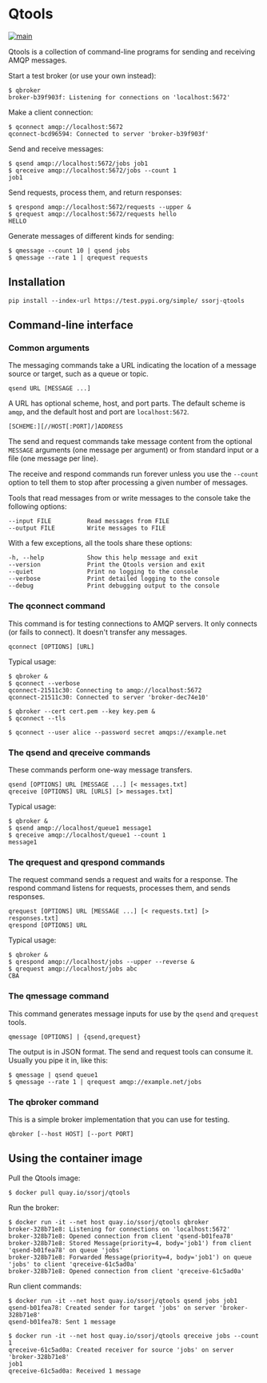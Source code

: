 # Qtools

[![main](https://github.com/ssorj/qtools/workflows/main/badge.svg)](https://github.com/ssorj/qtools/actions?query=workflow%3Amain)

Qtools is a collection of command-line programs for sending and
receiving AMQP messages.

Start a test broker (or use your own instead):

~~~ shell
$ qbroker
broker-b39f903f: Listening for connections on 'localhost:5672'
~~~

Make a client connection:

~~~
$ qconnect amqp://localhost:5672
qconnect-bcd96594: Connected to server 'broker-b39f903f'
~~~

Send and receive messages:

~~~ shell
$ qsend amqp://localhost:5672/jobs job1
$ qreceive amqp://localhost:5672/jobs --count 1
job1
~~~

Send requests, process them, and return responses:

~~~ shell
$ qrespond amqp://localhost:5672/requests --upper &
$ qrequest amqp://localhost:5672/requests hello
HELLO
~~~

Generate messages of different kinds for sending:

~~~ shell
$ qmessage --count 10 | qsend jobs
$ qmessage --rate 1 | qrequest requests
~~~

## Installation

~~~
pip install --index-url https://test.pypi.org/simple/ ssorj-qtools
~~~

## Command-line interface

### Common arguments

The messaging commands take a URL indicating the location of a message
source or target, such as a queue or topic.

    qsend URL [MESSAGE ...]

A URL has optional scheme, host, and port parts.  The default scheme
is `amqp`, and the default host and port are `localhost:5672`.

    [SCHEME:][//HOST[:PORT]/]ADDRESS

The send and request commands take message content from the optional
`MESSAGE` arguments (one message per argument) or from standard input
or a file (one message per line).

The receive and respond commands run forever unless you use the
`--count` option to tell them to stop after processing a given number
of messages.

Tools that read messages from or write messages to the console take
the following options:

    --input FILE          Read messages from FILE
    --output FILE         Write messages to FILE

With a few exceptions, all the tools share these options:

    -h, --help            Show this help message and exit
    --version             Print the Qtools version and exit
    --quiet               Print no logging to the console
    --verbose             Print detailed logging to the console
    --debug               Print debugging output to the console

### The qconnect command

This command is for testing connections to AMQP servers.  It only
connects (or fails to connect).  It doesn't transfer any messages.

    qconnect [OPTIONS] [URL]

Typical usage:

    $ qbroker &
    $ qconnect --verbose
    qconnect-21511c30: Connecting to amqp://localhost:5672
    qconnect-21511c30: Connected to server 'broker-dec74e10'

    $ qbroker --cert cert.pem --key key.pem &
    $ qconnect --tls

    $ qconnect --user alice --password secret amqps://example.net

### The qsend and qreceive commands

These commands perform one-way message transfers.

    qsend [OPTIONS] URL [MESSAGE ...] [< messages.txt]
    qreceive [OPTIONS] URL [URLS] [> messages.txt]

Typical usage:

    $ qbroker &
    $ qsend amqp://localhost/queue1 message1
    $ qreceive amqp://localhost/queue1 --count 1
    message1

### The qrequest and qrespond commands

The request command sends a request and waits for a response.  The
respond command listens for requests, processes them, and sends
responses.

    qrequest [OPTIONS] URL [MESSAGE ...] [< requests.txt] [> responses.txt]
    qrespond [OPTIONS] URL

Typical usage:

    $ qbroker &
    $ qrespond amqp://localhost/jobs --upper --reverse &
    $ qrequest amqp://localhost/jobs abc
    CBA

### The qmessage command

This command generates message inputs for use by the `qsend` and
`qrequest` tools.

    qmessage [OPTIONS] | {qsend,qrequest}

The output is in JSON format.  The send and request tools can consume
it.  Usually you pipe it in, like this:

    $ qmessage | qsend queue1
    $ qmessage --rate 1 | qrequest amqp://example.net/jobs

### The qbroker command

This is a simple broker implementation that you can use for testing.

    qbroker [--host HOST] [--port PORT]

## Using the container image

Pull the Qtools image:

~~~ shell
$ docker pull quay.io/ssorj/qtools
~~~

Run the broker:

~~~ shell
$ docker run -it --net host quay.io/ssorj/qtools qbroker
broker-328b71e8: Listening for connections on 'localhost:5672'
broker-328b71e8: Opened connection from client 'qsend-b01fea78'
broker-328b71e8: Stored Message(priority=4, body='job1') from client 'qsend-b01fea78' on queue 'jobs'
broker-328b71e8: Forwarded Message(priority=4, body='job1') on queue 'jobs' to client 'qreceive-61c5ad0a'
broker-328b71e8: Opened connection from client 'qreceive-61c5ad0a'
~~~

Run client commands:

~~~ shell
$ docker run -it --net host quay.io/ssorj/qtools qsend jobs job1
qsend-b01fea78: Created sender for target 'jobs' on server 'broker-328b71e8'
qsend-b01fea78: Sent 1 message

$ docker run -it --net host quay.io/ssorj/qtools qreceive jobs --count 1
qreceive-61c5ad0a: Created receiver for source 'jobs' on server 'broker-328b71e8'
job1
qreceive-61c5ad0a: Received 1 message
~~~
